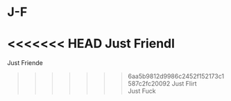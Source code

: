 # J-F

<<<<<<< HEAD
Just Friendl  
=======
Just Friende  
>>>>>>> 6aa5b9812d9986c2452f152173c1587c2fc20092
Just Flirt  
Just Fuck
